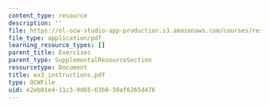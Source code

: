 ```yaml
---
content_type: resource
description: ''
file: https://ol-ocw-studio-app-production.s3.amazonaws.com/courses/res-14-001-abdul-latif-jameel-poverty-action-lab-executive-training-evaluating-social-programs-2009-spring-2009/e2eb01e411c39d6563b050af6265d476_ex3_instructions.pdf
file_type: application/pdf
learning_resource_types: []
parent_title: Exercises
parent_type: SupplementalResourceSection
resourcetype: Document
title: ex3_instructions.pdf
type: OCWFile
uid: e2eb01e4-11c3-9d65-63b0-50af6265d476
---
```

